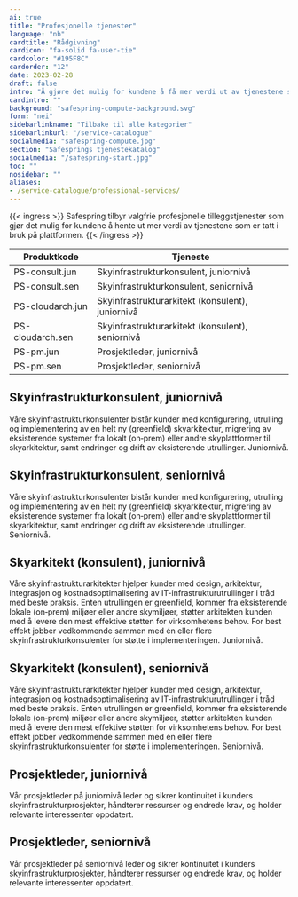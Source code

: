 ```yaml
---
ai: true
title: "Profesjonelle tjenester"
language: "nb"
cardtitle: "Rådgivning"
cardicon: "fa-solid fa-user-tie"
cardcolor: "#195F8C"
cardorder: "12"
date: 2023-02-28
draft: false
intro: "Å gjøre det mulig for kundene å få mer verdi ut av tjenestene som er tatt i bruk på plattformen"
cardintro: ""
background: "safespring-compute-background.svg"
form: "nei"
sidebarlinkname: "Tilbake til alle kategorier"
sidebarlinkurl: "/service-catalogue"
socialmedia: "safespring-compute.jpg"
section: "Safesprings tjenestekatalog"
socialmedia: "/safespring-start.jpg"
toc: ""
nosidebar: ""
aliases:
- /service-catalogue/professional-services/
---
```

{{< ingress >}}
Safespring tilbyr valgfrie profesjonelle tilleggstjenester som gjør det mulig for kundene å hente ut mer verdi av tjenestene som er tatt i bruk på plattformen.
{{< /ingress >}}

<table class="width100">
  <thead>
    <tr>
      <th>Produktkode</th>
      <th>Tjeneste</th>
    </tr>
  </thead>
  <tbody>
    <tr>
      <td>PS-consult.jun</td>
      <td>Skyinfrastrukturkonsulent, juniornivå</td>
    </tr>
    <tr>
      <td>PS-consult.sen</td>
      <td>Skyinfrastrukturkonsulent, seniornivå</td>
    </tr>
    <tr>
      <td>PS-cloudarch.jun</td>
      <td>Skyinfrastrukturarkitekt (konsulent), juniornivå</td>
    </tr>
    <tr>
      <td>PS-cloudarch.sen</td>
      <td>Skyinfrastrukturarkitekt (konsulent), seniornivå</td>
    </tr>
    <tr>
      <td>PS-pm.jun</td>
      <td>Prosjektleder, juniornivå</td>
    </tr>
    <tr>
      <td>PS-pm.sen</td>
      <td>Prosjektleder, seniornivå</td>
    </tr>
  </tbody>
</table>

## Skyinfrastrukturkonsulent, juniornivå

Våre skyinfrastrukturkonsulenter bistår kunder med konfigurering, utrulling og implementering av en helt ny (greenfield) skyarkitektur, migrering av eksisterende systemer fra lokalt (on‑prem) eller andre skyplattformer til skyarkitektur, samt endringer og drift av eksisterende utrullinger. Juniornivå.

## Skyinfrastrukturkonsulent, seniornivå

Våre skyinfrastrukturkonsulenter bistår kunder med konfigurering, utrulling og implementering av en helt ny (greenfield) skyarkitektur, migrering av eksisterende systemer fra lokalt (on‑prem) eller andre skyplattformer til skyarkitektur, samt endringer og drift av eksisterende utrullinger. Seniornivå.

## Skyarkitekt (konsulent), juniornivå

Våre skyinfrastrukturarkitekter hjelper kunder med design, arkitektur, integrasjon og kostnadsoptimalisering av IT-infrastrukturutrullinger i tråd med beste praksis. Enten utrullingen er greenfield, kommer fra eksisterende lokale (on‑prem) miljøer eller andre skymiljøer, støtter arkitekten kunden med å levere den mest effektive støtten for virksomhetens behov. For best effekt jobber vedkommende sammen med én eller flere skyinfrastrukturkonsulenter for støtte i implementeringen. Juniornivå.

## Skyarkitekt (konsulent), seniornivå

Våre skyinfrastrukturarkitekter hjelper kunder med design, arkitektur, integrasjon og kostnadsoptimalisering av IT-infrastrukturutrullinger i tråd med beste praksis. Enten utrullingen er greenfield, kommer fra eksisterende lokale (on‑prem) miljøer eller andre skymiljøer, støtter arkitekten kunden med å levere den mest effektive støtten for virksomhetens behov. For best effekt jobber vedkommende sammen med én eller flere skyinfrastrukturkonsulenter for støtte i implementeringen. Seniornivå.

## Prosjektleder, juniornivå

Vår prosjektleder på juniornivå leder og sikrer kontinuitet i kunders skyinfrastrukturprosjekter, håndterer ressurser og endrede krav, og holder relevante interessenter oppdatert.

## Prosjektleder, seniornivå

Vår prosjektleder på seniornivå leder og sikrer kontinuitet i kunders skyinfrastrukturprosjekter, håndterer ressurser og endrede krav, og holder relevante interessenter oppdatert.